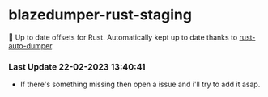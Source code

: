 # blazedumper-rust-staging

🚀 Up to date offsets for Rust. Automatically kept up to date thanks to [rust-auto-dumper](https://github.com/Akandesh/rust-auto-dumper).


### Last Update 22-02-2023 13:40:41
- If there's something missing then open a issue and i'll try to add it asap.